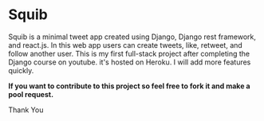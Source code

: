 # Squib

Squib is a minimal tweet app created using Django, Django rest framework, and react.js. In this web app users can create tweets, like, retweet, and follow another user.
This is my first full-stack project after completing the Django course on youtube. it's hosted on Heroku. I will add more features quickly. 

**If you want to contribute to this project so feel free to fork it and make a pool request.**

Thank You
